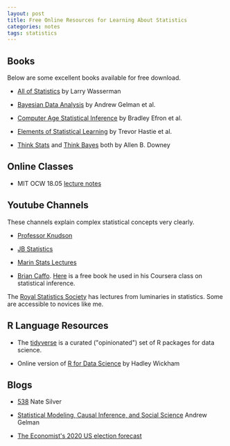 ```yaml
---
layout: post
title: Free Online Resources for Learning About Statistics
categories: notes
tags: statistics
---
```


## Books

Below are some excellent books available for free download.

- [All of Statistics](https://link.springer.com/book/10.1007/978-0-387-21736-9) by
Larry Wasserman

- [Bayesian Data Analysis](http://www.stat.columbia.edu/~gelman/book/frontmatter.pdf) by Andrew Gelman et al.

- [Computer Age Statistical Inference](https://web.stanford.edu/~hastie/CASI_files/PDF/casi.pdf) by Bradley Efron et al.

- [Elements of Statistical Learning](https://web.stanford.edu/~hastie/Papers/ESLII.pdf) by Trevor Hastie et al.

- [Think Stats](https://greenteapress.com/thinkstats/) and [Think
  Bayes](https://greenteapress.com/wp/think-bayes/#:~:text=Think%20Bayes%20is%20an%20introduction%20to%20Bayesian%20statistics%20using%20computational%20methods.&text=Most%20books%20on%20Bayesian%20statistics,approximations%20instead%20of%20continuous%20mathematics.)
  both by Allen B. Downey


## Online Classes

- MIT OCW 18.05 [lecture notes](https://ocw.mit.edu/courses/mathematics/18-05-introduction-to-probability-and-statistics-spring-2014/readings/)

## Youtube Channels

These channels explain complex statistical concepts very clearly.

- [Professor Knudson](https://www.youtube.com/channel/UCjknLK_siVSCY14qfDu-f-w)

- [JB Statistics](https://www.youtube.com/channel/UCiHi6xXLzi9FMr9B0zgoHqA)

- [Marin Stats Lectures](https://www.youtube.com/watch?v=AN3UkzE3HMg&list=PLqzoL9-eJTNAB5st3mtP_bmXafGSH1Dtz)

- [Brian Caffo](https://www.youtube.com/user/bcaffo).
  [Here](https://github.com/bcaffo/LittleInferenceBook) is a free book he used in his Coursera class on statistical inference.

The [Royal Statistics
Society](https://www.youtube.com/channel/UC83oOOF9lg-g1XMT_UK1tUw) has lectures
from luminaries in statistics.  Some are accessible to novices like me.


## R Language Resources

- The [tidyverse](https://www.tidyverse.org/) is a curated ("opinionated") set
  of R packages for data science.

- Online version of [R for Data Science](https://r4ds.had.co.nz/) by Hadley Wickham

## Blogs

- [538](https://fivethirtyeight.com/) Nate Silver

- [Statistical Modeling, Causal Inference, and Social Science](https://statmodeling.stat.columbia.edu/) Andrew Gelman

- [The Economist's 2020 US election forecast](https://projects.economist.com/us-2020-forecast/president)

